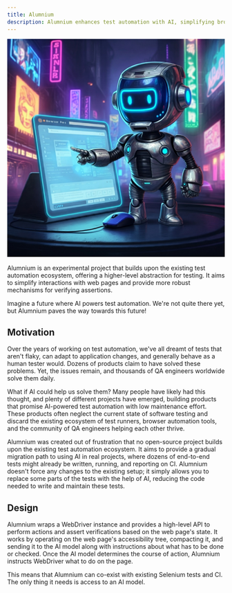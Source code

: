 ```yaml
---
title: Alumnium
description: Alumnium enhances test automation with AI, simplifying browser interactions, reducing test updates, and integrating seamlessly with existing frameworks.
---
```


![An illustration of Alumnium robot](../../../assets/index.jpg)

Alumnium is an experimental project that builds upon the existing test automation ecosystem, offering a higher-level abstraction for testing. It aims to simplify interactions with web pages and provide more robust mechanisms for verifying assertions.

Imagine a future where AI powers test automation. We're not quite there yet, but Alumnium paves the way towards this future!

## Motivation

Over the years of working on test automation, we've all dreamt of tests that aren't flaky, can adapt to application changes, and generally behave as a human tester would. Dozens of products claim to have solved these problems. Yet, the issues remain, and thousands of QA engineers worldwide solve them daily.

What if AI could help us solve them? Many people have likely had this thought, and plenty of different projects have emerged, building products that promise AI-powered test automation with low maintenance effort. These products often neglect the current state of software testing and discard the existing ecosystem of test runners, browser automation tools, and the community of QA engineers helping each other thrive.

Alumnium was created out of frustration that no open-source project builds upon the existing test automation ecosystem. It aims to provide a gradual migration path to using AI in real projects, where dozens of end-to-end tests might already be written, running, and reporting on CI. Alumnium doesn't force any changes to the existing setup; it simply allows you to replace some parts of the tests with the help of AI, reducing the code needed to write and maintain these tests.

## Design

Alumnium wraps a WebDriver instance and provides a high-level API to perform actions and assert verifications based on the web page's state. It works by operating on the web page's accessibility tree, compacting it, and sending it to the AI model along with instructions about what has to be done or checked. Once the AI model determines the course of action, Alumnium instructs WebDriver what to do on the page.

This means that Alumnium can co-exist with existing Selenium tests and CI. The only thing it needs is access to an AI model.
